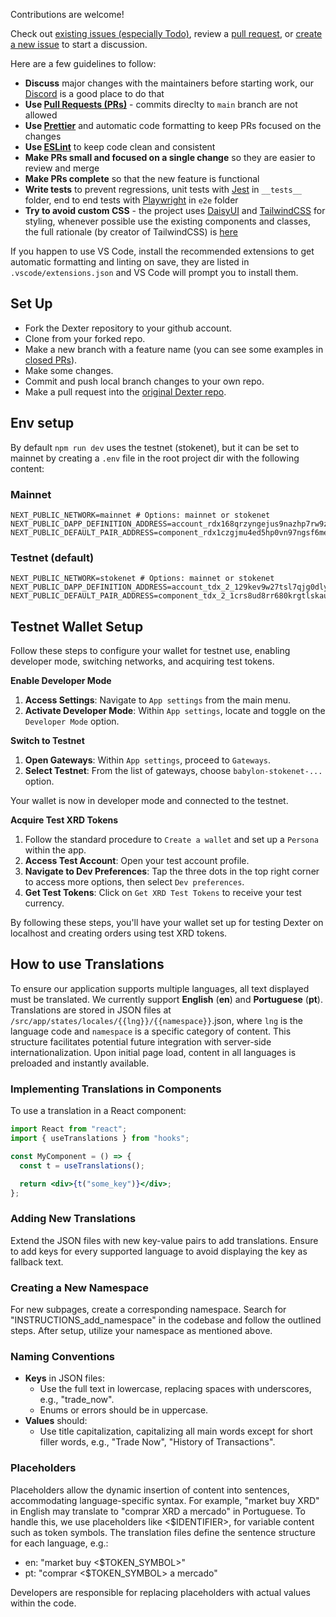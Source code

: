 Contributions are welcome!

Check out [existing issues (especially Todo)](https://github.com/orgs/DeXter-on-Radix/projects/1/views/1), review a [pull request](https://github.com/orgs/DeXter-on-Radix/projects/1/views/3), or [create a new issue](https://github.com/DeXter-on-Radix/website/issues/new) to start a discussion.

Here are a few guidelines to follow:

- **Discuss** major changes with the maintainers before starting work, our [Discord](https://discord.gg/Y44jqe2q2W) is a good place to do that
- **Use [Pull Requests (PRs)](https://docs.github.com/en/pull-requests)** - commits direclty to `main` branch are not allowed
- **Use [Prettier](https://prettier.io/)** and automatic code formatting to keep PRs focused on the changes
- **Use [ESLint](https://eslint.org/)** to keep code clean and consistent
- **Make PRs small and focused on a single change** so they are easier to review and merge
- **Make PRs complete** so that the new feature is functional
- **Write tests** to prevent regressions, unit tests with [Jest](https://jestjs.io/) in `__tests__` folder, end to end tests with [Playwright](https://playwright.dev/) in `e2e` folder
- **Try to avoid custom CSS** - the project uses [DaisyUI](https://daisyui.com/) and [TailwindCSS](https://tailwindcss.com/docs/) for styling, whenever possible use the existing components and classes, the full rationale (by creator of TailwindCSS) is [here](https://adamwathan.me/css-utility-classes-and-separation-of-concerns/)

If you happen to use VS Code, install the recommended extensions to get automatic formatting and linting on save, they are listed in `.vscode/extensions.json` and VS Code will prompt you to install them.

## Set Up

- Fork the Dexter repository to your github account.
- Clone from your forked repo.
- Make a new branch with a feature name (you can see some examples in [closed PRs](https://github.com/DeXter-on-Radix/website/pulls?q=is%3Apr+is%3Aclosed)).
- Make some changes.
- Commit and push local branch changes to your own repo.
- Make a pull request into the [original Dexter repo](https://github.com/DeXter-on-Radix/website).

## Env setup

By default `npm run dev` uses the testnet (stokenet), but it can be set to mainnet by creating a `.env` file in the root project dir with the following content:

### Mainnet

```
NEXT_PUBLIC_NETWORK=mainnet # Options: mainnet or stokenet
NEXT_PUBLIC_DAPP_DEFINITION_ADDRESS=account_rdx168qrzyngejus9nazhp7rw9z3qn2r7uk3ny89m5lwvl299ayv87vpn5
NEXT_PUBLIC_DEFAULT_PAIR_ADDRESS=component_rdx1czgjmu4ed5hp0vn97ngsf6mevq9tl0v8rrh2yq0f4dnpndggk7j9pu
```

### Testnet (default)

```
NEXT_PUBLIC_NETWORK=stokenet # Options: mainnet or stokenet
NEXT_PUBLIC_DAPP_DEFINITION_ADDRESS=account_tdx_2_129kev9w27tsl7qjg0dlyze70kxnlzycs8v2c85kzec40gg8mt73f7y
NEXT_PUBLIC_DEFAULT_PAIR_ADDRESS=component_tdx_2_1crs8ud8rr680krgtlskauye7qnns5zdawdlspvcqceder6tysu884p
```

## Testnet Wallet Setup

Follow these steps to configure your wallet for testnet use, enabling developer mode, switching networks, and acquiring test tokens.

**Enable Developer Mode**

1. **Access Settings**: Navigate to `App settings` from the main menu.
2. **Activate Developer Mode**: Within `App settings`, locate and toggle on the `Developer Mode` option.

**Switch to Testnet**

1. **Open Gateways**: Within `App settings`, proceed to `Gateways`.
2. **Select Testnet**: From the list of gateways, choose `babylon-stokenet-...` option.

Your wallet is now in developer mode and connected to the testnet.

**Acquire Test XRD Tokens**

1. Follow the standard procedure to `Create a wallet` and set up a `Persona` within the app.
2. **Access Test Account**: Open your test account profile.
3. **Navigate to Dev Preferences**: Tap the three dots in the top right corner to access more options, then select `Dev preferences`.
4. **Get Test Tokens**: Click on `Get XRD Test Tokens` to receive your test currency.

By following these steps, you'll have your wallet set up for testing Dexter on localhost and creating orders using test XRD tokens.

## How to use Translations

To ensure our application supports multiple languages, all text displayed must be translated. We currently support **English** (**en**) and **Portuguese** (**pt**). Translations are stored in JSON files at `/src/app/states/locales/{{lng}}/{{namespace}}`.json, where `lng` is the language code and `namespace` is a specific category of content. This structure facilitates potential future integration with server-side internationalization. Upon initial page load, content in all languages is preloaded and instantly available.

### Implementing Translations in Components

To use a translation in a React component:

```jsx
import React from "react";
import { useTranslations } from "hooks";

const MyComponent = () => {
  const t = useTranslations();

  return <div>{t("some_key")}</div>;
};
```

### Adding New Translations

Extend the JSON files with new key-value pairs to add translations. Ensure to add keys for every supported language to avoid displaying the key as fallback text.

### Creating a New Namespace

For new subpages, create a corresponding namespace. Search for "INSTRUCTIONS_add_namespace" in the codebase and follow the outlined steps. After setup, utilize your namespace as mentioned above.

### Naming Conventions

- **Keys** in JSON files:
  - Use the full text in lowercase, replacing spaces with underscores, e.g., "trade_now".
  - Enums or errors should be in uppercase.
- **Values** should:
  - Use title capitalization, capitalizing all main words except for short filler words, e.g., "Trade Now", "History of Transactions".

### Placeholders

Placeholders allow the dynamic insertion of content into sentences, accommodating language-specific syntax. For example, "market buy XRD" in English may translate to "comprar XRD a mercado" in Portuguese. To handle this, we use placeholders like <$IDENTIFIER>, for variable content such as token symbols. The translation files define the sentence structure for each language, e.g.:

- en: "market buy <$TOKEN_SYMBOL>"
- pt: "comprar <$TOKEN_SYMBOL> a mercado"

Developers are responsible for replacing placeholders with actual values within the code.
